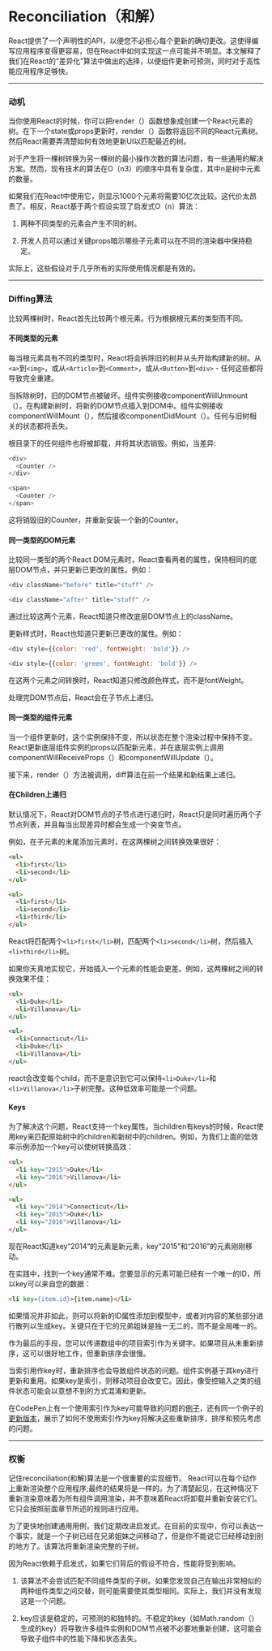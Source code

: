 # Reconciliation（和解）
React提供了一个声明性的API，以便您不必担心每个更新的确切更改。这使得编写应用程序变得更容易，但在React中如何实现这一点可能并不明显。本文解释了我们在React的“差异化”算法中做出的选择，以便组件更新可预测，同时对于高性能应用程序足够快。
<hr />

### 动机
当你使用React的时候，你可以把render（）函数想象成创建一个React元素的树。在下一个state或props更新时，render（）函数将返回不同的React元素树。然后React需要弄清楚如何有效地更新UI以匹配最近的树。

对于产生将一棵树转换为另一棵树的最小操作次数的算法问题，有一些通用的解决方案。然而，现有技术的算法在O（n3）的顺序中具有复杂度，其中n是树中元素的数量。

如果我们在React中使用它，则显示1000个元素将需要10亿次比较。这代价太昂贵了。相反，React基于两个假设实现了启发式O（n）算法：

 1. 两种不同类型的元素会产生不同的树。

 2. 开发人员可以通过关键props暗示哪些子元素可以在不同的渲染器中保持稳定。

实际上，这些假设对于几乎所有的实际使用情况都是有效的。

<hr />

### Diffing算法
比较两棵树时，React首先比较两个根元素。行为根据根元素的类型而不同。

#### 不同类型的元素

每当根元素具有不同的类型时，React将会拆除旧的树并从头开始构建新的树。从`<a>`到`<img>`，或从`<Article>`到`<Comment>`，或从`<Button>`到`<div>` - 任何这些都将导致完全重建。

当拆除树时，旧的DOM节点被破坏。组件实例接收componentWillUnmount（）。在构建新树时，将新的DOM节点插入到DOM中。组件实例接收componentWillMount（），然后接收componentDidMount（）。任何与旧树相关的状态都将丢失。

根目录下的任何组件也将被卸载，并将其状态销毁。例如，当差异:

```javascript
<div>
  <Counter />
</div>

<span>
  <Counter />
</span>
```

这将销毁旧的Counter，并重新安装一个新的Counter。

#### 同一类型的DOM元素

比较同一类型的两个React DOM元素时，React查看两者的属性，保持相同的底层DOM节点，并只更新已更改的属性。例如：

```javascript
<div className="before" title="stuff" />

<div className="after" title="stuff" />
```

通过比较这两个元素，React知道只修改底层DOM节点上的className。 

更新样式时，React也知道只更新已更改的属性。例如：

```javascript
<div style={{color: 'red', fontWeight: 'bold'}} />

<div style={{color: 'green', fontWeight: 'bold'}} />
```

在这两个元素之间转换时，React知道只修改颜色样式，而不是fontWeight。 

处理完DOM节点后，React会在子节点上递归。

#### 同一类型的组件元素

当一个组件更新时，这个实例保持不变，所以状态在整个渲染过程中保持不变。 React更新底层组件实例的props以匹配新元素，并在底层实例上调用componentWillReceiveProps（）和componentWillUpdate（）。 

接下来，render（）方法被调用，diff算法在前一个结果和新结果上递归。

#### 在Children上递归

默认情况下，React对DOM节点的子节点进行递归时，React只是同时遍历两个子节点列表，并且每当出现差异时都会生成一个突变节点。 

例如，在子元素的末尾添加元素时，在这两棵树之间转换效果很好：

```html
<ul>
  <li>first</li>
  <li>second</li>
</ul>

<ul>
  <li>first</li>
  <li>second</li>
  <li>third</li>
</ul>
```

React将匹配两个`<li>first</li>`树，匹配两个`<li>second</li>`树，然后插入`<li>third</li>`树。 

如果你天真地实现它，开始插入一个元素的性能会更差。例如，这两棵树之间的转换效果不佳：

```html
<ul>
  <li>Duke</li>
  <li>Villanova</li>
</ul>

<ul>
  <li>Connecticut</li>
  <li>Duke</li>
  <li>Villanova</li>
</ul>
```

react会改变每个child，而不是意识到它可以保持`<li>Duke</li>`和`<li>Villanova</li>`子树完整。这种低效率可能是一个问题。

#### Keys

为了解决这个问题，React支持一个key属性。当children有keys的时候，React使用key来匹配原始树中的children和新树中的children。例如，为我们上面的低效率示例添加一个key可以使树转换高效：

```html
<ul>
  <li key="2015">Duke</li>
  <li key="2016">Villanova</li>
</ul>

<ul>
  <li key="2014">Connecticut</li>
  <li key="2015">Duke</li>
  <li key="2016">Villanova</li>
</ul>
```

现在React知道key“2014”的元素是新元素，key“2015”和“2016”的元素刚刚移动。

在实践中，找到一个key通常不难。您要显示的元素可能已经有一个唯一的ID，所以key可以来自您的数据：

```html
<li key={item.id}>{item.name}</li>
```

如果情况并非如此，则可以将新的ID属性添加到模型中，或者对内容的某些部分进行散列以生成key。关键只在于它的兄弟姐妹是独一无二的，而不是全局唯一的。

作为最后的手段，您可以传递数组中的项目索引作为关键字。如果项目从未重新排序，这可以很好地工作，但重新排序会很慢。

当索引用作key时，重新排序也会导致组件状态的问题。组件实例基于其key进行更新和重用。如果key是索引，则移动项目会改变它。因此，像受控输入之类的组件状态可能会以意想不到的方式混淆和更新。

在CodePen上有一个使用索引作为key可能导致的问题的[例子][1]，还有同一个例子的[更新版本][2]，展示了如何不使用索引作为key将解决这些重新排序，排序和预先考虑的问题。

<hr />

### 权衡

记住reconciliation(和解)算法是一个很重要的实现细节。 React可以在每个动作上重新渲染整个应用程序;最终的结果将是一样的。为了清楚起见，在这种情况下重新渲染意味着为所有组件调用渲染，并不意味着React将卸载并重新安装它们。它只会按照前面章节所述的规则进行应用。

为了更快地创建通用用例，我们定期改进启发式。在目前的实现中，你可以表达一个事实，就是一个子树已经在兄弟姐妹之间移动了，但是你不能说它已经移动到别的地方了。该算法将重新渲染完整的子树。

因为React依赖于启发式，如果它们背后的假设不符合，性能将受到影响。

 1. 该算法不会尝试匹配不同组件类型的子树。如果您发现自己在输出非常相似的两种组件类型之间交替，则可能需要使其类型相同。实际上，我们并没有发现这是一个问题。

 2. key应该是稳定的，可预测的和独特的。不稳定的key（如Math.random（）生成的key）将导致许多组件实例和DOM节点被不必要地重新创建，这可能会导致子组件中的性能下降和状态丢失。

  [1]: https://codepen.io/pen?&editors=0010
  [2]: https://codepen.io/pen?&editors=0010